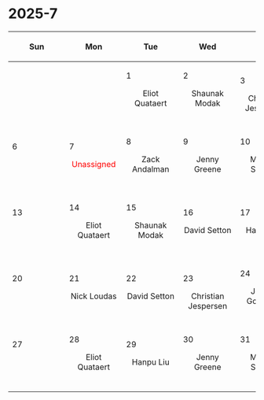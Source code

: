 # 2025-7

|<div style='max-width:100px;width:100px'><p>Sun</p></div>|<div style='max-width:100px;width:100px'><p>Mon</p></div>|<div style='max-width:100px;width:100px'><p>Tue</p></div>|<div style='max-width:100px;width:100px'><p>Wed</p></div>|<div style='max-width:100px;width:100px'><p>Thu</p></div>|<div style='max-width:100px;width:100px'><p>Fri</p></div>|<div style='max-width:100px;width:100px'><p>Sat</p></div>|
|:-:|:-:|:-:|:-:|:-:|:-:|:-:|
|<p><br/><br/></p> |<p><br/><br/></p> |<p align='left'>1</p><p>Eliot Quataert<br/><br/></p>|<p align='left'>2</p><p>Shaunak Modak<br/><br/></p>|<p align='left'>3</p><p>Christian<br/> Jespersen</p>|<p align='left'>4</p><p><span style='color:blue'>Independence Day</span><br/><br/></p>|<p align='left'>5</p><p><br/><br/></p>|
|<p align='left'>6</p><p><br/><br/></p>|<p align='left'>7</p><p><span style='color:red'>Unassigned</span><br/><br/></p>|<p align='left'>8</p><p>Zack Andalman<br/><br/></p>|<p align='left'>9</p><p>Jenny Greene<br/><br/></p>|<p align='left'>10</p><p>Michael Strauss<br/><br/></p>|<p align='left'>11</p><p>Jeremy Goodman<br/><br/></p>|<p align='left'>12</p><p><br/><br/></p>|
|<p align='left'>13</p><p><br/><br/></p>|<p align='left'>14</p><p>Eliot Quataert<br/><br/></p>|<p align='left'>15</p><p>Shaunak Modak<br/><br/></p>|<p align='left'>16</p><p>David Setton<br/><br/></p>|<p align='left'>17</p><p>Hanpu Liu<br/><br/></p>|<p align='left'>18</p><p>Zack Andalman<br/><br/></p>|<p align='left'>19</p><p><br/><br/></p>|
|<p align='left'>20</p><p><br/><br/></p>|<p align='left'>21</p><p>Nick Loudas<br/><br/></p>|<p align='left'>22</p><p>David Setton<br/><br/></p>|<p align='left'>23</p><p>Christian<br/> Jespersen</p>|<p align='left'>24</p><p>Jeremy Goodman<br/><br/></p>|<p align='left'>25</p><p>Shaunak Modak<br/><br/></p>|<p align='left'>26</p><p><br/><br/></p>|
|<p align='left'>27</p><p><br/><br/></p>|<p align='left'>28</p><p>Eliot Quataert<br/><br/></p>|<p align='left'>29</p><p>Hanpu Liu<br/><br/></p>|<p align='left'>30</p><p>Jenny Greene<br/><br/></p>|<p align='left'>31</p><p>Michael Strauss<br/><br/></p>|<p><br/><br/></p> |<p><br/><br/></p> |
